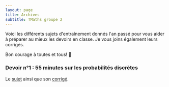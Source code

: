 ```yaml
---
layout: page
title: Archives
subtitle: TMaths groupe 2
---
```


Voici les différents sujets d'entraînement donnés l'an passé pour vous aider à préparer au mieux les devoirs en classe. Je vous joins également leurs corrigés.

Bon courage à toutes et tous! :punch:



### Devoir n°1 : 55 minutes sur les probabilités discrètes

Le [sujet](/devoirs.blancs/DS1.Probabilites.20243025.pdf) ainsi que son [corrigé](/devoirs.blancs/Correction.DS1.2024.2025.pdf).

